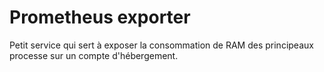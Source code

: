 # Prometheus exporter

Petit service qui sert à exposer la consommation de RAM des principeaux processe sur un compte d'hébergement.



